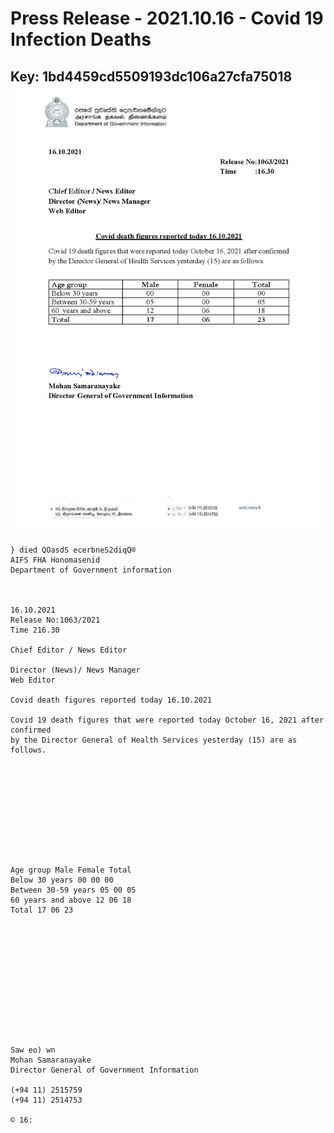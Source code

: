 # Press Release - 2021.10.16 - Covid 19 Infection Deaths 
Key: 1bd4459cd5509193dc106a27cfa75018 
![img](img/1bd4459cd5509193dc106a27cfa75018.jpg)
---
```
} died QOasdS ecerbneS2diqQ®
AIFS FHA Honomasenid
Department of Government information

 

16.10.2021
Release No:1063/2021
Time 216.30

Chief Editor / News Editor

Director (News)/ News Manager
Web Editor

Covid death figures reported today 16.10.2021

Covid 19 death figures that were reported today October 16, 2021 after confirmed
by the Director General of Health Services yesterday (15) are as follows.

 

 

 

 

 

Age group Male Female Total
Below 30 years 00 00 00
Between 30-59 years 05 00 05
60 years and above 12 06 18
Total 17 06 23

 

 

 

 

 

 

Saw eo) wn
Mohan Samaranayake
Director General of Government Information

(+94 11) 2515759
(+94 11) 2514753

© 16:

 

```

